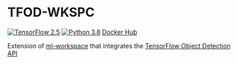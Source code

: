 # TFOD-WKSPC

[![TensorFlow 2.5](https://img.shields.io/badge/TensorFlow-2.5-FF6F00?logo=tensorflow)](https://github.com/tensorflow/tensorflow/releases/tag/v2.5.0)
[![Python 3.8](https://img.shields.io/badge/Python-3.8-3776AB)](https://www.python.org/downloads/release/python-380/)
[Docker Hub](https://hub.docker.com/r/edurs0/tfod-wkspc)

Extension of [ml-workspace](https://github.com/ml-tooling/ml-workspace) that integrates the [TensorFlow Object Detection API](https://github.com/tensorflow/models/blob/master/research/object_detection/README.md)
